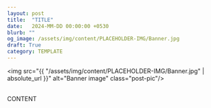 ```yaml
---
layout: post
title:  "TITLE"
date:   2024-MM-DD 00:00:00 +0530
blurb: ""
og_image: /assets/img/content/PLACEHOLDER-IMG/Banner.jpg
draft: True
category: TEMPLATE
---
```


<img src="{{ "/assets/img/content/PLACEHOLDER-IMG/Banner.jpg" | absolute_url }}" alt="Banner image" class="post-pic"/>
<br />
<br />

CONTENT
